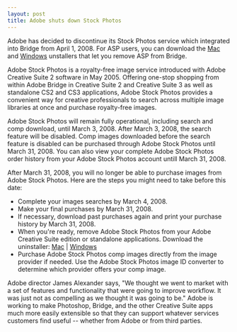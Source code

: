 ```yaml
---
layout: post
title: Adobe shuts down Stock Photos
---
```


Adobe has decided to discontinue its Stock Photos service which integrated into Bridge from April 1, 2008. For ASP users, you can download the <a href="http://www.adobe.com/support/downloads/product.jsp?product=109&platform=Macintosh">Mac</a> and <a href="http://www.adobe.com/support/downloads/product.jsp?product=109&platform=Windows">Windows</a> unstallers that let you remove ASP from Bridge.

Adobe Stock Photos is a royalty-free image service introduced with Adobe Creative Suite 2 software in May 2005. Offering one-stop shopping from within Adobe Bridge in Creative Suite 2 and Creative Suite 3 as well as standalone CS2 and CS3 applications, Adobe Stock Photos provides a convenient way for creative professionals to search across multiple image libraries at once and purchase royalty-free images.

Adobe Stock Photos will remain fully operational, including search and comp download, until March 3, 2008. After March 3, 2008, the search feature will be disabled. Comp images downloaded before the search feature is disabled can be purchased through Adobe Stock Photos until March 31, 2008. You can also view your complete Adobe Stock Photos order history from your Adobe Stock Photos account untill March 31, 2008.

After March 31, 2008, you will no longer be able to purchase images from Adobe Stock Photos. Here are the steps you might need to take before this date:

- Complete your images searches by March 4, 2008.
- Make your final purchases by March 31, 2008.
- If necessary, download past purchases again and print your purchase history by March 31, 2008.
- When you're ready, remove Adobe Stock Photos from your Adobe Creative Suite edition or standalone applications. Download the uninstaller: <a href="http://www.adobe.com/support/downloads/product.jsp?product=109&platform=Macintosh">Mac</a> | <a href="http://www.adobe.com/support/downloads/product.jsp?product=109&platform=Windows">Windows</a>
- Purchase Adobe Stock Photos comp images directly from the image provider if needed. Use the Adobe Stock Photos image ID converter to determine which provider offers your comp image.

Adobe director James Alexander says, "We thought we went to market with a set of features and functionality that were going to improve workflow.  It was just not as compelling as we thought it was going to be." Adobe is working to make Photoshop, Bridge, and the other Creative Suite apps much more easily extensible so that they can support whatever services customers find useful -- whether from Adobe or from third parties.
